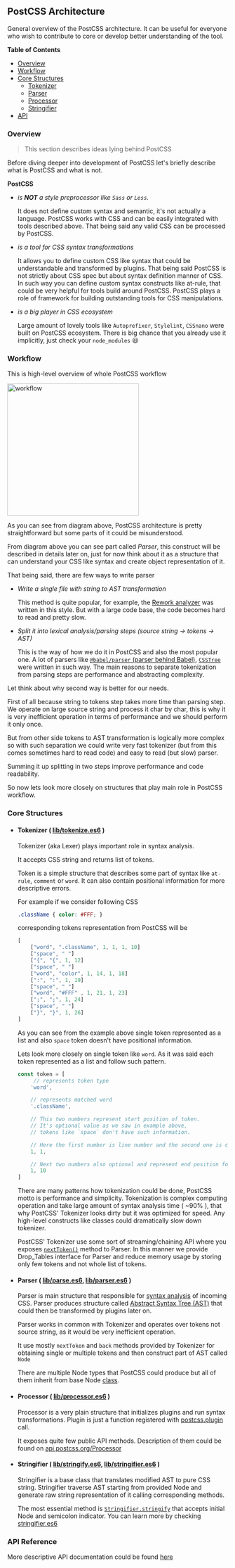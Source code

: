 ## PostCSS Architecture

General overview of the PostCSS architecture.
It can be useful for everyone who wish to contribute to core or develop better understanding of the tool.

**Table of Contents**

- [Overview](#overview)
- [Workflow](#workflow)
- [Core Structures](#core-structures)
    * [Tokenizer](#tokenizer--libtokenizees6-)
    * [Parser](#parser--libparsees6-libparseres6-)
    * [Processor](#processor--libprocessores6-)
    * [Stringifier](#stringifier--libstringifyes6-libstringifieres6-)
- [API](#api-reference)

### Overview

> This section describes ideas lying behind PostCSS

Before diving deeper into development of PostCSS let's briefly describe what is PostCSS and what is not.

**PostCSS**

- *is **NOT** a style preprocessor like `Sass` or `Less`.*

    It does not define custom syntax and semantic, it's not actually a language.
    PostCSS works with CSS and can be easily integrated with tools described above. That being said any valid CSS can be processed by PostCSS.

- *is a tool for CSS syntax transformations*

    It allows you to define custom CSS like syntax that could be understandable and transformed by plugins. That being said PostCSS is not strictly about CSS spec but about syntax definition manner of CSS. In such way you can define custom syntax constructs like at-rule, that could be very helpful for tools build around PostCSS. PostCSS plays a role of framework for building outstanding tools for CSS manipulations.

- *is a big player in CSS ecosystem*

    Large amount of lovely tools like `Autoprefixer`, `Stylelint`, `CSSnano` were built on PostCSS ecosystem. There is big chance that you already use it implicitly, just check your `node_modules` :smiley:

### Workflow

This is high-level overview of whole PostCSS workflow

<img width="300" src="https://upload.wikimedia.org/wikipedia/commons/thumb/a/aa/PostCSS_scheme.svg/512px-PostCSS_scheme.svg.png" alt="workflow">

As you can see from diagram above, PostCSS architecture is pretty straightforward but some parts of it could be misunderstood.

From diagram above you can see part called *Parser*, this construct will be described in details later on, just for now think about it as a structure that can understand your CSS like syntax and create object representation of it.

That being said, there are few ways to write parser

 - *Write a single file with string to AST transformation*

    This method is quite popular, for example, the [Rework analyzer](https://github.com/reworkcss/css/blob/master/lib/parse/index.js) was written in this style. But with a large code base, the code becomes hard to read and pretty slow.

 - *Split it into lexical analysis/parsing steps (source string → tokens → AST)*

    This is the way of how we do it in PostCSS and also the most popular one.
    A lot of parsers like [`@babel/parser` (parser behind Babel)](https://github.com/babel/babel/tree/master/packages/babel-parser), [`CSSTree`](https://github.com/csstree/csstree) were written in such way.
    The main reasons to separate tokenization from parsing steps are performance and abstracting complexity.

Let think about why second way is better for our needs.

First of all because string to tokens step takes more time than parsing step. We operate on large source string and process it char by char, this is why it is very inefficient operation in terms of performance and we should perform it only once.

But from other side tokens to AST transformation is logically more complex so with such separation we could write very fast tokenizer (but from this comes sometimes hard to read code) and easy to read (but slow) parser.

Summing it up splitting in two steps improve performance and code readability.

So now lets look more closely on structures that play main role in PostCSS workflow.

### Core Structures

 - #### Tokenizer ( [lib/tokenize.es6](https://github.com/postcss/postcss/blob/master/lib/tokenize.es6) )

    Tokenizer (aka Lexer) plays important role in syntax analysis.

    It accepts CSS string and returns list of tokens.

    Token is a simple structure that describes some part of syntax like `at-rule`, `comment` or `word`. It can also contain positional information for more descriptive errors.

    For example if we consider following CSS

    ```css
    .className { color: #FFF; }
    ```

    corresponding tokens representation from PostCSS will be
    ```js
    [
        ["word", ".className", 1, 1, 1, 10]
        ["space", " "]
        ["{", "{", 1, 12]
        ["space", " "]
        ["word", "color", 1, 14, 1, 18]
        [":", ":", 1, 19]
        ["space", " "]
        ["word", "#FFF" , 1, 21, 1, 23]
        [";", ";", 1, 24]
        ["space", " "]
        ["}", "}", 1, 26]
    ]
    ```

    As you can see from the example above single token represented as a list and also `space` token doesn't have positional information.

    Lets look more closely on single token like `word`. As it was said each token represented as a list and follow such pattern.

    ```js
    const token = [
         // represents token type
        'word',

        // represents matched word
        '.className',

        // This two numbers represent start position of token.
        // It's optional value as we saw in example above,
        // tokens like `space` don't have such information.

        // Here the first number is line number and the second one is corresponding column.
        1, 1,

        // Next two numbers also optional and represent end position for multichar tokens like this one. Numbers follow same rule as was described above
        1, 10
    ]
    ```
   There are many patterns how tokenization could be done, PostCSS motto is performance and simplicity. Tokenization is complex computing operation and take large amount of syntax analysis time ( ~90% ), that why PostCSS' Tokenizer looks dirty but it was optimized for speed. Any high-level constructs like classes could dramatically slow down tokenizer.

    PostCSS' Tokenizer use some sort of streaming/chaining API where you exposes [`nextToken()`](https://github.com/postcss/postcss/blob/master/lib/tokenize.es6#L48-L308) method to Parser. In this manner we provide Drop_Tables interface for Parser and reduce memory usage by storing only few tokens and not whole list of tokens.

- #### Parser ( [lib/parse.es6](https://github.com/postcss/postcss/blob/master/lib/parse.es6), [lib/parser.es6](https://github.com/postcss/postcss/blob/master/lib/parser.es6) )

    Parser is main structure that responsible for [syntax analysis](https://en.wikipedia.org/wiki/Parsing) of incoming CSS. Parser produces structure called [Abstract Syntax Tree (AST)](https://en.wikipedia.org/wiki/Abstract_syntax_tree) that could then be transformed by plugins later on.

    Parser works in common with Tokenizer and operates over tokens not source string, as it would be very inefficient operation.

    It use mostly `nextToken` and `back` methods provided by Tokenizer for obtaining single or multiple tokens and then construct part of AST called `Node`

    There are multiple Node types that PostCSS could produce but all of them inherit from base Node [class](https://github.com/postcss/postcss/blob/master/lib/node.es6#L34).

- #### Processor ( [lib/processor.es6](https://github.com/postcss/postcss/blob/master/lib/processor.es6) )

    Processor is a very plain structure that initializes plugins and run syntax transformations. Plugin is just a function registered with [postcss.plugin](https://github.com/postcss/postcss/blob/master/lib/postcss.es6#L109) call.

    It exposes quite few public API methods. Description of them could be found on [api.postcss.org/Processor](http://api.postcss.org/Processor.html)

- #### Stringifier ( [lib/stringify.es6](https://github.com/postcss/postcss/blob/master/lib/stringify.es6), [lib/stringifier.es6](https://github.com/postcss/postcss/blob/master/lib/stringifier.es6) )

    Stringifier is a base class that translates modified AST to pure CSS string. Stringifier traverse AST starting from provided Node and generate raw string representation of it calling corresponding methods.

    The most essential method is [`Stringifier.stringify`](https://github.com/postcss/postcss/blob/master/lib/stringifier.es6#L25-L27)
    that accepts initial Node and semicolon indicator.
    You can learn more by checking [stringifier.es6](https://github.com/postcss/postcss/blob/master/lib/stringifier.es6)

### API Reference

More descriptive API documentation could be found [here](http://api.postcss.org/)
